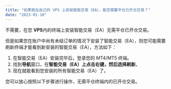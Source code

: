 ```yaml
---
title: "如果我在自己的 VPS 上安装智能交易（EA），是否需要平仓已开仓交易？"
date: "2023-01-10"
---
```


不需要，在您 **VPS**内的终端上安装智能交易（EA）无需平仓已开仓交易。

但是如果您在账户中尚有未结订单的情况下安装了智能交易（EA），则您可能需要刷新终端才能看到新安装的智能交易（EA），方法如下：

1. 在智能交易（EA）安装完毕后，登录您的 MT4/MT5 终端。
2. 找到**导航**窗口，在**智能交易（EA）**上点击右键，然后选择**刷新**。
3. 现在就能看到您安装的所有智能交易（EA）了。

您可以放心按照以下步骤进行操作，无需平仓终端内的已开仓交易。
